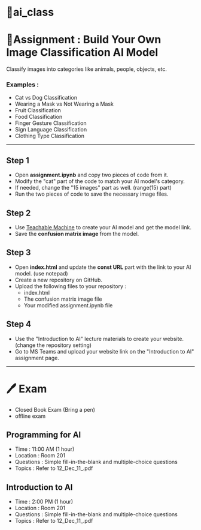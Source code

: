# 🚀ai_class

# 📒Assignment : Build Your Own Image Classification AI Model
Classify images into categories like animals, people, objects, etc.

### Examples :
- Cat vs Dog Classification
- Wearing a Mask vs Not Wearing a Mask
- Fruit Classification
- Food Classification
- Finger Gesture Classification
- Sign Language Classification
- Clothing Type Classification

--------------------------------------

## Step 1
- Open **assignment.ipynb** and copy two pieces of code from it.
- Modify the "cat" part of the code to match your AI model's category.
- If needed, change the "15 images" part as well. (range(15) part)
- Run the two pieces of code to save the necessary image files.


## Step 2
- Use [Teachable Machine](https://teachablemachine.withgoogle.com/) to create your AI model and get the model link.
- Save the **confusion matrix image** from the model.


## Step 3
- Open **index.html** and update the **const URL** part with the link to your AI model. (use notepad)
- Create a new repository on GitHub.
- Upload the following files to your repository :
  -  index.html
  -  The confusion matrix image file
  -  Your modified assignment.ipynb file

  
## Step 4
- Use the "Introduction to AI" lecture materials to create your website.(change the repository setting)
- Go to MS Teams and upload your website link on the "Introduction to AI" assignment page.


---------------------------------

# 🖊️ Exam 
- Closed Book Exam (Bring a pen)
- offline exam
  
## Programming for AI
- Time : 11:00 AM (1 hour)
- Location : Room 201
- Questions : Simple fill-in-the-blank and multiple-choice questions
- Topics : Refer to 12_Dec_11_.pdf

## Introduction to AI
- Time : 2:00 PM (1 hour)
- Location : Room 201
- Questions : Simple fill-in-the-blank and multiple-choice questions
- Topics : Refer to 12_Dec_11_.pdf
